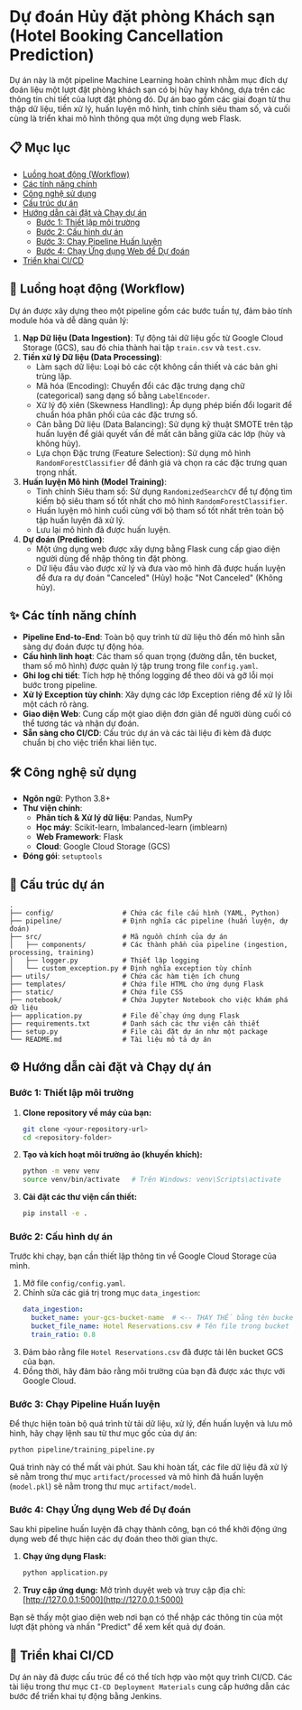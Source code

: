 # Dự đoán Hủy đặt phòng Khách sạn (Hotel Booking Cancellation Prediction)

Dự án này là một pipeline Machine Learning hoàn chỉnh nhằm mục đích dự đoán liệu một lượt đặt phòng khách sạn có bị hủy hay không, dựa trên các thông tin chi tiết của lượt đặt phòng đó. Dự án bao gồm các giai đoạn từ thu thập dữ liệu, tiền xử lý, huấn luyện mô hình, tinh chỉnh siêu tham số, và cuối cùng là triển khai mô hình thông qua một ứng dụng web Flask.

## 📋 Mục lục

- [Luồng hoạt động (Workflow)](#-luồng-hoạt-động-workflow)
- [Các tính năng chính](#-các-tính-năng-chính)
- [Công nghệ sử dụng](#-công-nghệ-sử-dụng)
- [Cấu trúc dự án](#-cấu-trúc-dự-án)
- [Hướng dẫn cài đặt và Chạy dự án](#-hướng-dẫn-cài-đặt-và-chạy-dự-án)
  - [Bước 1: Thiết lập môi trường](#bước-1-thiết-lập-môi-trường)
  - [Bước 2: Cấu hình dự án](#bước-2-cấu-hình-dự-án)
  - [Bước 3: Chạy Pipeline Huấn luyện](#bước-3-chạy-pipeline-huấn-luyện)
  - [Bước 4: Chạy Ứng dụng Web để Dự đoán](#bước-4-chạy-ứng-dụng-web-để-dự-đoán)
- [Triển khai CI/CD](#-triển-khai-cicd)


## 🚀 Luồng hoạt động (Workflow)

Dự án được xây dựng theo một pipeline gồm các bước tuần tự, đảm bảo tính module hóa và dễ dàng quản lý:

1.  **Nạp Dữ liệu (Data Ingestion)**: Tự động tải dữ liệu gốc từ Google Cloud Storage (GCS), sau đó chia thành hai tập `train.csv` và `test.csv`.
2.  **Tiền xử lý Dữ liệu (Data Processing)**:
    - Làm sạch dữ liệu: Loại bỏ các cột không cần thiết và các bản ghi trùng lặp.
    - Mã hóa (Encoding): Chuyển đổi các đặc trưng dạng chữ (categorical) sang dạng số bằng `LabelEncoder`.
    - Xử lý độ xiên (Skewness Handling): Áp dụng phép biến đổi logarit để chuẩn hóa phân phối của các đặc trưng số.
    - Cân bằng Dữ liệu (Data Balancing): Sử dụng kỹ thuật SMOTE trên tập huấn luyện để giải quyết vấn đề mất cân bằng giữa các lớp (hủy và không hủy).
    - Lựa chọn Đặc trưng (Feature Selection): Sử dụng mô hình `RandomForestClassifier` để đánh giá và chọn ra các đặc trưng quan trọng nhất.
3.  **Huấn luyện Mô hình (Model Training)**:
    - Tinh chỉnh Siêu tham số: Sử dụng `RandomizedSearchCV` để tự động tìm kiếm bộ siêu tham số tốt nhất cho mô hình `RandomForestClassifier`.
    - Huấn luyện mô hình cuối cùng với bộ tham số tốt nhất trên toàn bộ tập huấn luyện đã xử lý.
    - Lưu lại mô hình đã được huấn luyện.
4.  **Dự đoán (Prediction)**:
    - Một ứng dụng web được xây dựng bằng Flask cung cấp giao diện người dùng để nhập thông tin đặt phòng.
    - Dữ liệu đầu vào được xử lý và đưa vào mô hình đã được huấn luyện để đưa ra dự đoán "Canceled" (Hủy) hoặc "Not Canceled" (Không hủy).

## ✨ Các tính năng chính

- **Pipeline End-to-End**: Toàn bộ quy trình từ dữ liệu thô đến mô hình sẵn sàng dự đoán được tự động hóa.
- **Cấu hình linh hoạt**: Các tham số quan trọng (đường dẫn, tên bucket, tham số mô hình) được quản lý tập trung trong file `config.yaml`.
- **Ghi log chi tiết**: Tích hợp hệ thống logging để theo dõi và gỡ lỗi mọi bước trong pipeline.
- **Xử lý Exception tùy chỉnh**: Xây dựng các lớp Exception riêng để xử lý lỗi một cách rõ ràng.
- **Giao diện Web**: Cung cấp một giao diện đơn giản để người dùng cuối có thể tương tác và nhận dự đoán.
- **Sẵn sàng cho CI/CD**: Cấu trúc dự án và các tài liệu đi kèm đã được chuẩn bị cho việc triển khai liên tục.

## 🛠️ Công nghệ sử dụng

- **Ngôn ngữ**: Python 3.8+
- **Thư viện chính**:
  - **Phân tích & Xử lý dữ liệu**: Pandas, NumPy
  - **Học máy**: Scikit-learn, Imbalanced-learn (imblearn)
  - **Web Framework**: Flask
  - **Cloud**: Google Cloud Storage (GCS)
- **Đóng gói**: `setuptools`

## 📂 Cấu trúc dự án

```
.
├── config/                 # Chứa các file cấu hình (YAML, Python)
├── pipeline/               # Định nghĩa các pipeline (huấn luyện, dự đoán)
├── src/                    # Mã nguồn chính của dự án
│   ├── components/         # Các thành phần của pipeline (ingestion, processing, training)
│   ├── logger.py           # Thiết lập logging
│   └── custom_exception.py # Định nghĩa exception tùy chỉnh
├── utils/                  # Chứa các hàm tiện ích chung
├── templates/              # Chứa file HTML cho ứng dụng Flask
├── static/                 # Chứa file CSS
├── notebook/               # Chứa Jupyter Notebook cho việc khám phá dữ liệu
├── application.py          # File để chạy ứng dụng Flask
├── requirements.txt        # Danh sách các thư viện cần thiết
├── setup.py                # File cài đặt dự án như một package
└── README.md               # Tài liệu mô tả dự án
```

## ⚙️ Hướng dẫn cài đặt và Chạy dự án

### Bước 1: Thiết lập môi trường

1.  **Clone repository về máy của bạn:**
    ```bash
    git clone <your-repository-url>
    cd <repository-folder>
    ```
2.  **Tạo và kích hoạt môi trường ảo (khuyến khích):**
    ```bash
    python -m venv venv
    source venv/bin/activate   # Trên Windows: venv\Scripts\activate
    ```
3.  **Cài đặt các thư viện cần thiết:**
    ```bash
    pip install -e .
    ```

### Bước 2: Cấu hình dự án

Trước khi chạy, bạn cần thiết lập thông tin về Google Cloud Storage của mình.

1.  Mở file `config/config.yaml`.
2.  Chỉnh sửa các giá trị trong mục `data_ingestion`:
    ```yaml
    data_ingestion:
      bucket_name: your-gcs-bucket-name  # <-- THAY THẾ bằng tên bucket của bạn
      bucket_file_name: Hotel Reservations.csv # Tên file trong bucket
      train_ratio: 0.8
    ```
3.  Đảm bảo rằng file `Hotel Reservations.csv` đã được tải lên bucket GCS của bạn.
4.  Đồng thời, hãy đảm bảo rằng môi trường của bạn đã được xác thực với Google Cloud.

### Bước 3: Chạy Pipeline Huấn luyện

Để thực hiện toàn bộ quá trình từ tải dữ liệu, xử lý, đến huấn luyện và lưu mô hình, hãy chạy lệnh sau từ thư mục gốc của dự án:

```bash
python pipeline/training_pipeline.py
```

Quá trình này có thể mất vài phút. Sau khi hoàn tất, các file dữ liệu đã xử lý sẽ nằm trong thư mục `artifact/processed` và mô hình đã huấn luyện (`model.pkl`) sẽ nằm trong thư mục `artifact/model`.

### Bước 4: Chạy Ứng dụng Web để Dự đoán

Sau khi pipeline huấn luyện đã chạy thành công, bạn có thể khởi động ứng dụng web để thực hiện các dự đoán theo thời gian thực.

1.  **Chạy ứng dụng Flask:**
    ```bash
    python application.py
    ```
2.  **Truy cập ứng dụng:**
    Mở trình duyệt web và truy cập địa chỉ: [http://127.0.0.1:5000](http://127.0.0.1:5000)

Bạn sẽ thấy một giao diện web nơi bạn có thể nhập các thông tin của một lượt đặt phòng và nhấn "Predict" để xem kết quả dự đoán.

## 🔄 Triển khai CI/CD

Dự án này đã được cấu trúc để có thể tích hợp vào một quy trình CI/CD. Các tài liệu trong thư mục `CI-CD Deployment Materials` cung cấp hướng dẫn các bước để triển khai tự động bằng Jenkins.
